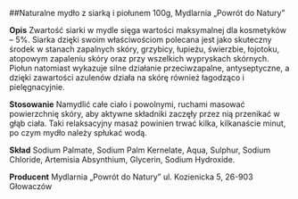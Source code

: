 ##Naturalne mydło z siarką i piołunem 100g, Mydlarnia „Powrót do Natury”

**Opis** Zwartość siarki w mydle sięga wartości maksymalnej dla kosmetyków – 5%. Siarka dzięki swoim właściwościom polecana jest jako skuteczny środek w stanach zapalnych skóry, grzybicy, łupieżu, świerzbie, łojotoku, atopowym zapaleniu skóry oraz przy wszelkich wypryskach skórnych. Piołun natomiast wykazuje silne działanie przeciwzapalne, antyseptyczne, a dzięki zawartości azulenów działa na skórę również łagodząco i pielęgnacyjnie.

**Stosowanie** Namydlić całe ciało i powolnymi, ruchami masować powierzchnię skóry, aby aktywne składniki zaczęły przez nią przenikać w głąb ciała. Taki relaksacyjny masaż powinien trwać kilka, kilkanaście minut, po czym mydło należy spłukać wodą.

**Skład** Sodium Palmate, Sodium Palm Kernelate, Aqua, Sulphur, Sodium Chloride, Artemisia Absynthium, Glycerin, Sodium Hydroxide.

**Producent** Mydlarnia „Powrót do Natury”
ul. Kozienicka 5, 26-903 Głowaczów
